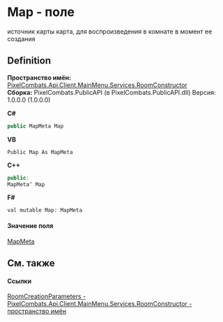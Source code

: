 # Map - поле


источник карты 
карта, для воспроизведения в комнате в момент ее создания




## Definition
**Пространство имён:** <a href="5c0aa2e7-ab63-7190-0eca-affc008061c2">PixelCombats.Api.Client.MainMenu.Services.RoomConstructor</a>  
**Сборка:** PixelCombats.PublicAPI (в PixelCombats.PublicAPI.dll) Версия: 1.0.0.0 (1.0.0.0)

**C#**
``` C#
public MapMeta Map
```
**VB**
``` VB
Public Map As MapMeta
```
**C++**
``` C++
public:
MapMeta^ Map
```
**F#**
``` F#
val mutable Map: MapMeta
```



#### Значение поля
<a href="3a7bd50c-6cf5-6691-b418-805a27a4b133">MapMeta</a>

## См. также


#### Ссылки
<a href="447b798f-a400-84a6-8c37-9a15c71fa69d">RoomCreationParameters - </a>  
<a href="5c0aa2e7-ab63-7190-0eca-affc008061c2">PixelCombats.Api.Client.MainMenu.Services.RoomConstructor - пространство имён</a>  
